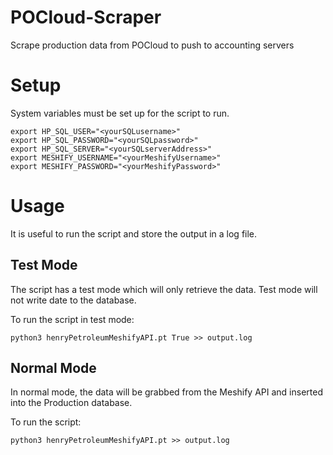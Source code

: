 # POCloud-Scraper
Scrape production data from POCloud to push to accounting servers

# Setup
System variables must be set up for the script to run.
```
export HP_SQL_USER="<yourSQLusername>"
export HP_SQL_PASSWORD="<yourSQLpassword>"
export HP_SQL_SERVER="<yourSQLserverAddress>"
export MESHIFY_USERNAME="<yourMeshifyUsername>"
export MESHIFY_PASSWORD="<yourMeshifyPassword>"
```

# Usage
It is useful to run the script and store the output in a log file.

## Test Mode
The script has a test mode which will only retrieve the data. Test mode will not write date to the database. 

To run the script in test mode:
```
python3 henryPetroleumMeshifyAPI.pt True >> output.log
```

## Normal Mode
In normal mode, the data will be grabbed from the Meshify API and inserted into the Production database.

To run the script:
```
python3 henryPetroleumMeshifyAPI.pt >> output.log
```

